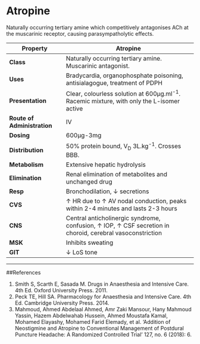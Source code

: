 # Atropine

Naturally occurring tertiary amine which competitively antagonises ACh at the muscarinic receptor, causing parasympatholytic effects.

|Property|Atropine|
|--|--|
|**Class**|Naturally occurring tertiary amine. Muscarinic antagonist.|
|**Uses**|Bradycardia, organophosphate poisoning, antisialagogue, treatment of PDPH|
|**Presentation**| Clear, colourless solution at 600μg.ml<sup>-1</sup>. Racemic mixture, with only the L-isomer active|
|**Route of Administration**|IV|
|**Dosing**|600μg-3mg|
|**Distribution**|50% protein bound, V<sub>D</sub> 3L.kg<sup>-1</sup>. Crosses BBB.|
|**Metabolism**|Extensive hepatic hydrolysis|
|**Elimination**|Renal elimination of metabolites and unchanged drug|
|**Resp**|Bronchodilation, ↓ secretions|
|**CVS**|↑ HR due to ↑ AV nodal conduction, peaks within 2-4 minutes and lasts 2-3 hours|
|**CNS**|Central anticholinergic syndrome, confusion, ↑ IOP, ↑ CSF secretion in choroid, cerebral vasoconstriction 
|**MSK**|Inhibits sweating|
|**GIT**|↓ LoS tone

---
##References
1. Smith S, Scarth E, Sasada M. Drugs in Anaesthesia and Intensive Care. 4th Ed. Oxford University Press. 2011.
2. Peck TE, Hill SA. Pharmacology for Anaesthesia and Intensive Care. 4th Ed. Cambridge University Press. 2014.  
3. Mahmoud, Ahmed Abdelaal Ahmed, Amr Zaki Mansour, Hany Mahmoud Yassin, Hazem Abdelwahab Hussein, Ahmed Moustafa Kamal, Mohamed Elayashy, Mohamed Farid Elemady, et al. ‘Addition of Neostigmine and Atropine to Conventional Management of Postdural Puncture Headache: A Randomized Controlled Trial’ 127, no. 6 (2018): 6.

